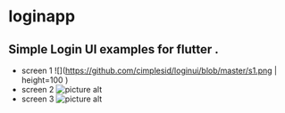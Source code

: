 # loginapp

## Simple Login UI examples for flutter .
* screen 1
![](https://github.com/cimplesid/loginui/blob/master/s1.png | height=100 )
* screen 2
![picture alt](https://github.com/cimplesid/loginui/blob/master/s2.png " screen 2" )
* screen 3
![picture alt](https://github.com/cimplesid/loginui/blob/master/s3.png " screen 3" )




